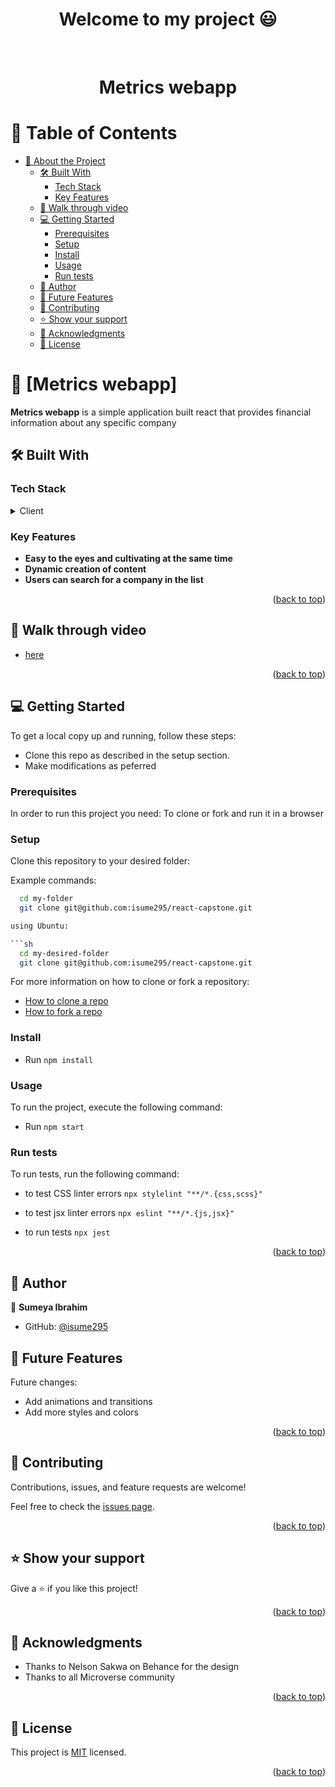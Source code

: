  <a name="readme-top"></a>

<div align="center">

  <h1><b>Welcome to my project 😃</b></h1>

</div>


<div align="center">
  
  <br/>
<h1 align="center">Metrics webapp</h1>
</div>





<!-- TABLE OF CONTENTS -->

# 📗 Table of Contents

- [📖 About the Project](#about-project)
  - [🛠 Built With ](#-built-with-)
    - [Tech Stack ](#tech-stack-)
    - [Key Features ](#key-features-)
  - [🤯 Walk through video ](#walk-through)
  - [💻 Getting Started ](#-getting-started-)
    - [Prerequisites](#prerequisites)
    - [Setup](#setup)
    - [Install](#install)
    - [Usage](#usage)
    - [Run tests](#run-tests)
  - [👥 Author ](#-author-)
  - [🔭 Future Features ](#-future-features-)
  - [🤝 Contributing ](#-contributing-)
  - [⭐️ Show your support ](#️-show-your-support-)
  - [🙏 Acknowledgments ](#-acknowledgments-)
  - [📝 License ](#-license-)

<!-- PROJECT DESCRIPTION -->

# 📖 [Metrics webapp] <a name="about-project"></a>


**Metrics webapp** is a simple application built react that provides financial information about any specific company

## 🛠 Built With <a name="built-with"></a>

### Tech Stack <a name="tech-stack"></a>

<details>
  <summary>Client</summary>
  <ul>
    <li>react.js</li>
  </ul>
</details>



<!-- Features -->

### Key Features <a name="key-features"></a>


- **Easy to the eyes and cultivating at the same time**
- **Dynamic creation of content** 
- **Users can search for a company in the list** 

<p align="right">(<a href="#readme-top">back to top</a>)</p>

## 🤯 Walk through video <a name="walk-through"></a>


- [here](https://www.loom.com/share/12f656000dee4ebc84a8d098f69d2f74)

<p align="right">(<a href="#readme-top">back to top</a>)</p


<!-- GETTING STARTED -->

## 💻 Getting Started <a name="getting-started"></a>

To get a local copy up and running, follow these steps:

- Clone this repo as described in the setup section. 
- Make modifications as peferred 


### Prerequisites

In order to run this project you need: To clone or fork and run it in a browser


### Setup

Clone this repository to your desired folder:

Example commands:

```sh
  cd my-folder
  git clone git@github.com:isume295/react-capstone.git

using Ubuntu:

```sh
  cd my-desired-folder
  git clone git@github.com:isume295/react-capstone.git
```

For more information on how to clone or fork a repository:
- <a href="https://docs.github.com/en/repositories/creating-and-managing-repositories/cloning-a-repository">How to clone a repo</a>
- <a href="https://docs.github.com/en/get-started/quickstart/fork-a-repo">How to fork a repo</a>

### Install

- Run ` npm install `

### Usage

To run the project, execute the following command:

- Run `npm start`

### Run tests

To run tests, run the following command:


- to test CSS linter errors `npx stylelint "**/*.{css,scss}"`

- to test jsx linter errors  `npx eslint "**/*.{js,jsx}"`

- to run tests `npx jest`


<p align="right">(<a href="#readme-top">back to top</a>)</p>

<!-- AUTHORS -->

## 👥 Author <a name="authors"></a>

👤 **Sumeya Ibrahim**


- GitHub: [@isume295](https://github.com/isume295)

 

<!-- FUTURE FEATURES -->

## 🔭 Future Features <a name="future-features"></a>



Future changes:
- Add animations and transitions
- Add more styles and colors

<p align="right">(<a href="#readme-top">back to top</a>)</p>

<!-- CONTRIBUTING -->

## 🤝 Contributing <a name="contributing"></a>

Contributions, issues, and feature requests are welcome!

Feel free to check the [issues page](https://github.com/isume295/BookStore/issues).

<p align="right">(<a href="#readme-top">back to top</a>)</p>

<!-- SUPPORT -->

## ⭐️ Show your support <a name="support"></a>


Give a ⭐️ if you like this project!

<p align="right">(<a href="#readme-top">back to top</a>)</p>

<!-- ACKNOWLEDGEMENTS -->

## 🙏 Acknowledgments <a name="acknowledgements"></a>

- Thanks to Nelson Sakwa on Behance for the design
- Thanks to all Microverse community


<p align="right">(<a href="#readme-top">back to top</a>)</p>

<!-- FAQ (optional) 

## ❓ FAQ (OPTIONAL) <a name="faq"></a>

> Add at least 2 questions new developers would ask when they decide to use your project.

- **[Question_1]**

  - [Answer_1]

- **[Question_2]**

  - [Answer_2]

<p align="right">(<a href="#readme-top">back to top</a>)</p>

-->

<!-- LICENSE -->

## 📝 License <a name="license"></a>

This project is [MIT](./LICENSE) licensed.


<p align="right">(<a href="#readme-top">back to top</a>)</p>

